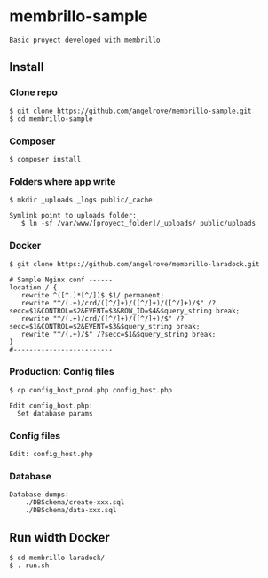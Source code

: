 # membrillo-sample
    Basic proyect developed with membrillo


## Install

### Clone repo
    $ git clone https://github.com/angelrove/membrillo-sample.git
    $ cd membrillo-sample

### Composer
    $ composer install

### Folders where app write

    $ mkdir _uploads _logs public/_cache

    Symlink point to uploads folder:
       $ ln -sf /var/www/[proyect_folder]/_uploads/ public/uploads

### Docker

    $ git clone https://github.com/angelrove/membrillo-laradock.git

    # Sample Nginx conf ------
    location / {
       rewrite ^([^.]*[^/])$ $1/ permanent;
       rewrite "^/(.+)/crd/([^/]+)/([^/]+)/([^/]+)/$" /?secc=$1&CONTROL=$2&EVENT=$3&ROW_ID=$4&$query_string break;
       rewrite "^/(.+)/crd/([^/]+)/([^/]+)/$" /?secc=$1&CONTROL=$2&EVENT=$3&$query_string break;
       rewrite "^/(.+)/$" /?secc=$1&$query_string break;
    }
    #-------------------------

### Production: Config files

    $ cp config_host_prod.php config_host.php

    Edit config_host.php:
      Set database params

### Config files

    Edit: config_host.php

### Database

    Database dumps:
        ./DBSchema/create-xxx.sql
        ./DBSchema/data-xxx.sql

## Run width Docker

    $ cd membrillo-laradock/
    $ . run.sh
